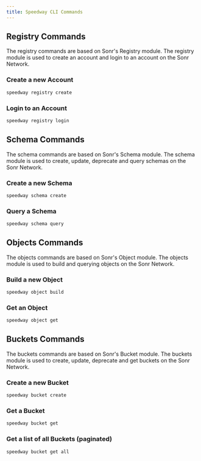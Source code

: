 ```yaml
---
title: Speedway CLI Commands
---
```

## Registry Commands
The registry commands are based on Sonr's Registry module. The registry module is used to create an account and login to an account on the Sonr Network. 
### Create a new Account
```bash
speedway registry create
```

### Login to an Account
```bash
speedway registry login
```

## Schema Commands
The schema commands are based on Sonr's Schema module. The schema module is used to create, update, deprecate and query schemas on the Sonr Network.
### Create a new Schema
```bash
speedway schema create
```

### Query a Schema
```bash
speedway schema query
```

## Objects Commands
The objects commands are based on Sonr's Object module. The objects module is used to build and querying objects on the Sonr Network.
### Build a new Object
```bash
speedway object build
```

### Get an Object
```bash
speedway object get
```

## Buckets Commands
The buckets commands are based on Sonr's Bucket module. The buckets module is used to create, update, deprecate and get buckets on the Sonr Network.
### Create a new Bucket
```bash
speedway bucket create
```

### Get a Bucket
```bash
speedway bucket get
```

### Get a list of all Buckets (paginated)
```bash
speedway bucket get all
```